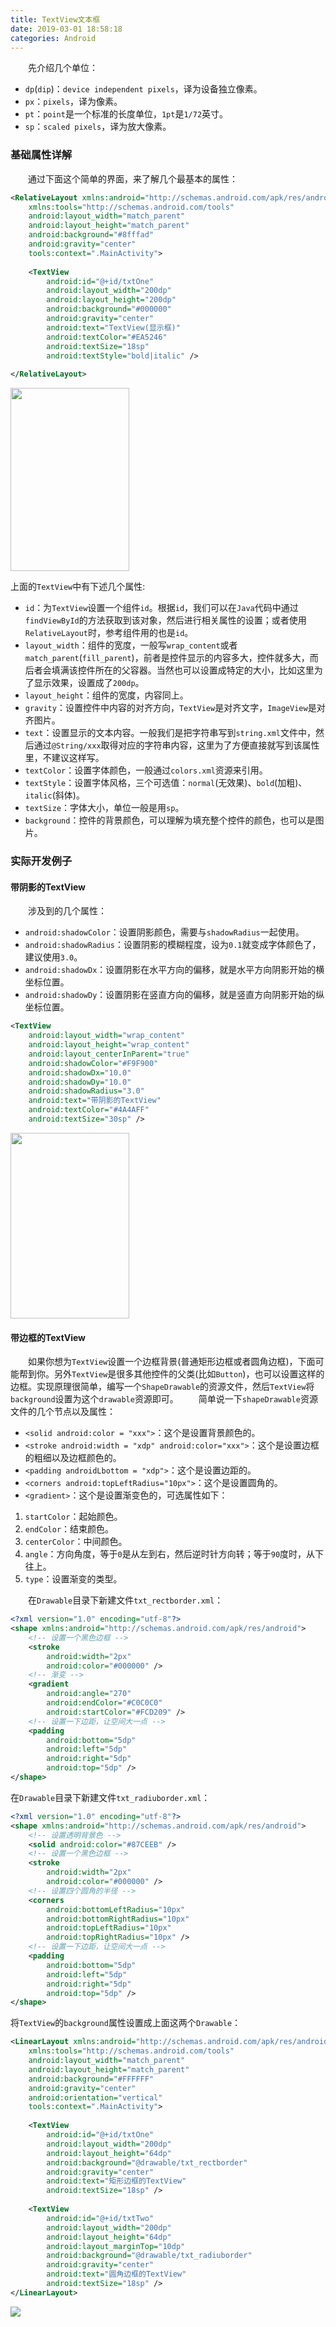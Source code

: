 ```yaml
---
title: TextView文本框
date: 2019-03-01 18:58:18
categories: Android
---
```

&emsp;&emsp;先介绍几个单位：

- `dp`(`dip`)：`device independent pixels`，译为设备独立像素。
- `px`：`pixels`，译为像素。
- `pt`：`point`是一个标准的长度单位，`1pt`是`1/72`英寸。
- `sp`：`scaled pixels`，译为放大像素。

### 基础属性详解

&emsp;&emsp;通过下面这个简单的界面，来了解几个最基本的属性：

``` xml
<RelativeLayout xmlns:android="http://schemas.android.com/apk/res/android"
    xmlns:tools="http://schemas.android.com/tools"
    android:layout_width="match_parent"
    android:layout_height="match_parent"
    android:background="#8fffad"
    android:gravity="center"
    tools:context=".MainActivity">
​
    <TextView
        android:id="@+id/txtOne"
        android:layout_width="200dp"
        android:layout_height="200dp"
        android:background="#000000"
        android:gravity="center"
        android:text="TextView(显示框)"
        android:textColor="#EA5246"
        android:textSize="18sp"
        android:textStyle="bold|italic" />
​
</RelativeLayout>
```

<img src="./TextView文本框/1.png" height="293" width="190">

上面的`TextView`中有下述几个属性:

- `id`：为`TextView`设置一个组件`id`。根据`id`，我们可以在`Java`代码中通过`findViewById`的方法获取到该对象，然后进行相关属性的设置；或者使用`RelativeLayout`时，参考组件用的也是`id`。
- `layout_width`：组件的宽度，一般写`wrap_content`或者`match_parent`(`fill_parent`)，前者是控件显示的内容多大，控件就多大，而后者会填满该控件所在的父容器。当然也可以设置成特定的大小，比如这里为了显示效果，设置成了`200dp`。
- `layout_height`：组件的宽度，内容同上。
- `gravity`：设置控件中内容的对齐方向，`TextView`是对齐文字，`ImageView`是对齐图片。
- `text`：设置显示的文本内容。一般我们是把字符串写到`string.xml`文件中，然后通过`@String/xxx`取得对应的字符串内容，这里为了方便直接就写到该属性里，不建议这样写。
- `textColor`：设置字体颜色，一般通过`colors.xml`资源来引用。
- `textStyle`：设置字体风格，三个可选值：`normal`(无效果)、`bold`(加粗)、`italic`(斜体)。
- `textSize`：字体大小，单位一般是用`sp`。
- `background`：控件的背景颜色，可以理解为填充整个控件的颜色，也可以是图片。

### 实际开发例子

#### 带阴影的TextView

&emsp;&emsp;涉及到的几个属性：

- `android:shadowColor`：设置阴影颜色，需要与`shadowRadius`一起使用。
- `android:shadowRadius`：设置阴影的模糊程度，设为`0.1`就变成字体颜色了，建议使用`3.0`。
- `android:shadowDx`：设置阴影在水平方向的偏移，就是水平方向阴影开始的横坐标位置。
- `android:shadowDy`：设置阴影在竖直方向的偏移，就是竖直方向阴影开始的纵坐标位置。

``` xml
<TextView
    android:layout_width="wrap_content"
    android:layout_height="wrap_content"
    android:layout_centerInParent="true"
    android:shadowColor="#F9F900"
    android:shadowDx="10.0"
    android:shadowDy="10.0"
    android:shadowRadius="3.0"
    android:text="带阴影的TextView"
    android:textColor="#4A4AFF"
    android:textSize="30sp" />
```

<img src="./TextView文本框/2.png" height="297" width="190">

#### 带边框的TextView

&emsp;&emsp;如果你想为`TextView`设置一个边框背景(普通矩形边框或者圆角边框)，下面可能帮到你。另外`TextView`是很多其他控件的父类(比如`Button`)，也可以设置这样的边框。实现原理很简单，编写一个`ShapeDrawable`的资源文件，然后`TextView`将`background`设置为这个`drawable`资源即可。
&emsp;&emsp;简单说一下`shapeDrawable`资源文件的几个节点以及属性：

- `<solid android:color = "xxx">`：这个是设置背景颜色的。
- `<stroke android:width = "xdp" android:color="xxx">`：这个是设置边框的粗细以及边框颜色的。
- `<padding androidLbottom = "xdp">`：这个是设置边距的。
- `<corners android:topLeftRadius="10px">`：这个是设置圆角的。
- `<gradient>`：这个是设置渐变色的，可选属性如下：

1. `startColor`：起始颜色。
2. `endColor`：结束颜色。
3. `centerColor`：中间颜色。
4. `angle`：方向角度，等于`0`是从左到右，然后逆时针方向转；等于`90`度时，从下往上。
5. `type`：设置渐变的类型。

&emsp;&emsp;在`Drawable`目录下新建文件`txt_rectborder.xml`：

``` xml
<?xml version="1.0" encoding="utf-8"?>
<shape xmlns:android="http://schemas.android.com/apk/res/android">
    <!-- 设置一个黑色边框 -->
    <stroke
        android:width="2px"
        android:color="#000000" />
    <!-- 渐变 -->
    <gradient
        android:angle="270"
        android:endColor="#C0C0C0"
        android:startColor="#FCD209" />
    <!-- 设置一下边距，让空间大一点 -->
    <padding
        android:bottom="5dp"
        android:left="5dp"
        android:right="5dp"
        android:top="5dp" />
</shape>
```

在`Drawable`目录下新建文件`txt_radiuborder.xml`：

``` xml
<?xml version="1.0" encoding="utf-8"?>
<shape xmlns:android="http://schemas.android.com/apk/res/android">
    <!-- 设置透明背景色 -->
    <solid android:color="#87CEEB" />
    <!-- 设置一个黑色边框 -->
    <stroke
        android:width="2px"
        android:color="#000000" />
    <!-- 设置四个圆角的半径 -->
    <corners
        android:bottomLeftRadius="10px"
        android:bottomRightRadius="10px"
        android:topLeftRadius="10px"
        android:topRightRadius="10px" />
    <!-- 设置一下边距，让空间大一点 -->
    <padding
        android:bottom="5dp"
        android:left="5dp"
        android:right="5dp"
        android:top="5dp" />
</shape>
```

将`TextView`的`background`属性设置成上面这两个`Drawable`：

``` xml
<LinearLayout xmlns:android="http://schemas.android.com/apk/res/android"
    xmlns:tools="http://schemas.android.com/tools"
    android:layout_width="match_parent"
    android:layout_height="match_parent"
    android:background="#FFFFFF"
    android:gravity="center"
    android:orientation="vertical"
    tools:context=".MainActivity">
​
    <TextView
        android:id="@+id/txtOne"
        android:layout_width="200dp"
        android:layout_height="64dp"
        android:background="@drawable/txt_rectborder"
        android:gravity="center"
        android:text="矩形边框的TextView"
        android:textSize="18sp" />
​
    <TextView
        android:id="@+id/txtTwo"
        android:layout_width="200dp"
        android:layout_height="64dp"
        android:layout_marginTop="10dp"
        android:background="@drawable/txt_radiuborder"
        android:gravity="center"
        android:text="圆角边框的TextView"
        android:textSize="18sp" />
</LinearLayout>
```

<img src="./TextView文本框/3.png">